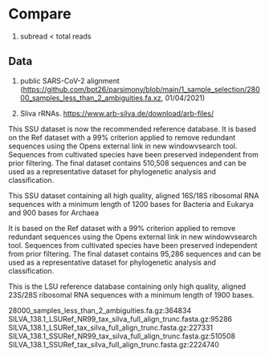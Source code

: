 # Compare

1. subread < total reads

## Data
1. public SARS-CoV-2 alignment (https://github.com/bpt26/parsimony/blob/main/1_sample_selection/28000_samples_less_than_2_ambiguities.fa.xz, 01/04/2021)

2. Sliva rRNAs. https://www.arb-silva.de/download/arb-files/

This SSU dataset is now the recommended reference database. It is based on the Ref dataset with a 99% criterion applied to remove redundant sequences using the Opens external link in new windowvsearch tool. Sequences from cultivated species have been preserved independent from prior filtering. The final dataset contains 510,508 sequences and can be used as a representative dataset for phylogenetic analysis and classification. 

This SSU dataset containing all high quality, aligned 16S/18S ribosomal RNA sequences with a minimum length of 1200 bases for Bacteria and Eukarya and 900 bases for Archaea

It is based on the Ref dataset with a 99% criterion applied to remove redundant sequences using the Opens external link in new windowvsearch tool. Sequences from cultivated species have been preserved independent from prior filtering. The final dataset contains 95,286 sequences and can be used as a representative dataset for phylogenetic analysis and classification. 

This is the LSU reference database containing only high quality, aligned 23S/28S ribosomal RNA sequences with a minimum length of 1900 bases.


28000_samples_less_than_2_ambiguities.fa.gz:364834
SILVA_138.1_LSURef_NR99_tax_silva_full_align_trunc.fasta.gz:95286
SILVA_138.1_LSURef_tax_silva_full_align_trunc.fasta.gz:227331
SILVA_138.1_SSURef_NR99_tax_silva_full_align_trunc.fasta.gz:510508
SILVA_138.1_SSURef_tax_silva_full_align_trunc.fasta.gz:2224740

